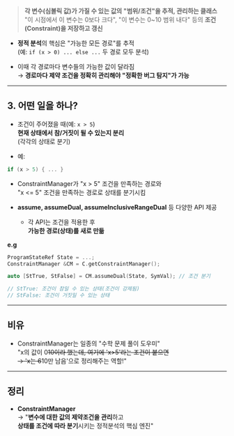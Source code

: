 
> **각 변수(심볼릭 값)가 가질 수 있는 값의 "범위/조건"을 추적, 관리하는 클래스**
  "이 시점에서 이 변수는 0보다 크다", "이 변수는 0~10 범위 내다" 등의 **조건(Constraint)을 저장하고 갱신**


- **정적 분석**의 핵심은 "가능한 모든 경로"를 추적  
    (예: `if (x > 0) ... else ...` 두 경로 모두 분석)
    
- 이때 각 경로마다 변수들의 가능한 값이 달라짐  
    → **경로마다 제약 조건을 정확히 관리해야 "정확한 버그 탐지"가 가능**


---

## 3. **어떤 일을 하나?**

- 조건이 주어졌을 때(예: `x > 5`)  
    **현재 상태에서 참/거짓이 될 수 있는지 분리**  
    (각각의 상태로 분기)
    
- 예:
    
```cpp
if (x > 5) { ... }    
```
    
- ConstraintManager가 "x > 5" 조건을 만족하는 경로와  
        "x <= 5" 조건을 만족하는 경로로 상태를 분기시킴
        
- **assume, assumeDual, assumeInclusiveRangeDual** 등 다양한 API 제공
    
    - 각 API는 조건을 적용한 후  
        **가능한 경로(상태)를 새로 만듦**

**e.g**
```cpp
ProgramStateRef State = ...;
ConstraintManager &CM = C.getConstraintManager();

auto [StTrue, StFalse] = CM.assumeDual(State, SymVal); // 조건 분기

// StTrue: 조건이 참일 수 있는 상태(조건이 강제됨)
// StFalse: 조건이 거짓일 수 있는 상태
```

---
##  **비유**

- ConstraintManager는 일종의 "수학 문제 풀이 도우미"  
    "x의 값이 0~~10이라 했는데, 여기에 'x>5'라는 조건이 붙으면  
    → 'x는 6~~10만 남음'으로 정리해주는 역할!"
    

---

##  **정리**

- **ConstraintManager**  
    → "**변수에 대한 값의 제약조건을 관리**하고  
    **상태를 조건에 따라 분기**시키는 정적분석의 핵심 엔진"